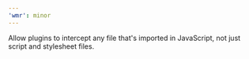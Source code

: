 ```yaml
---
'wmr': minor
---
```


Allow plugins to intercept any file that's imported in JavaScript, not just script and stylesheet files.
